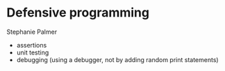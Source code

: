# Defensive programming

Stephanie Palmer

- assertions
- unit testing
- debugging (using a debugger, not by adding random print statements)

